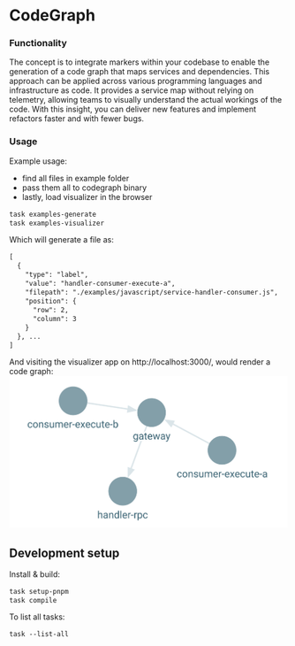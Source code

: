# CodeGraph

### Functionality

The concept is to integrate markers within your codebase to enable the generation of a code graph that maps services and dependencies. This approach can be applied across various programming languages and infrastructure as code. It provides a service map without relying on telemetry, allowing teams to visually understand the actual workings of the code. With this insight, you can deliver new features and implement refactors faster and with fewer bugs.

### Usage

Example usage:

- find all files in example folder
- pass them all to codegraph binary
- lastly, load visualizer in the browser

```
task examples-generate
task examples-visualizer
```

Which will generate a file as:

```
[
  {
    "type": "label",
    "value": "handler-consumer-execute-a",
    "filepath": "./examples/javascript/service-handler-consumer.js",
    "position": {
      "row": 2,
      "column": 3
    }
  }, ...
]
```

And visiting the visualizer app on http://localhost:3000/, would render a code graph:
![plot](./assets/visualizer.png)

## Development setup

Install & build:

```
task setup-pnpm
task compile
```

To list all tasks:

```
task --list-all
```
